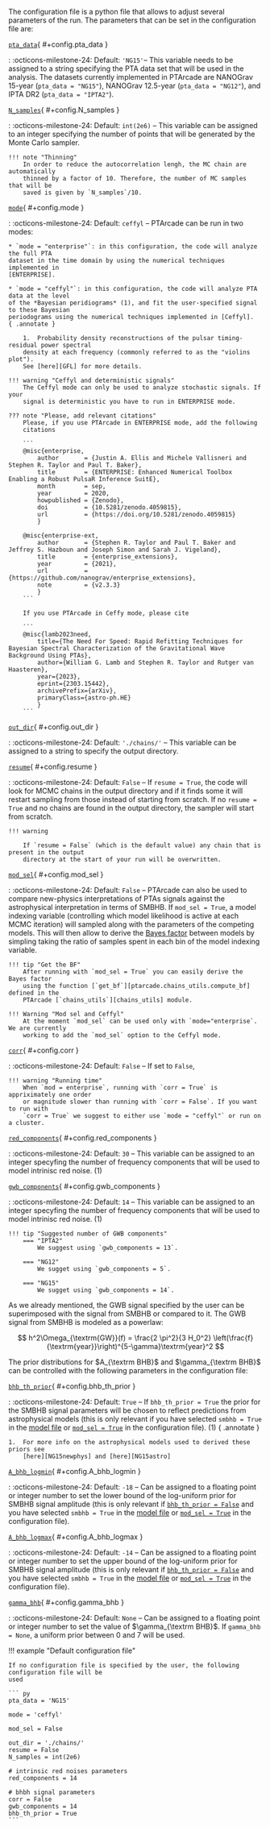 The configuration file is a python file that allows to adjust several 
parameters of the run. The parameters that can be set in the configuration
file are:

[`pta_data`](#+config.pta_data){ #+config.pta_data }

:   :octicons-milestone-24: Default: `'NG15'`– 
    This variable needs to be assigned to a string specifying the PTA data
    set that will be used in the analysis. The datasets currently implemented
    in PTArcade are NANOGrav 15-year (`pta_data = "NG15"`), NANOGrav 12.5-year
    (`pta_data = "NG12"`), and IPTA DR2 (`pta_data = "IPTA2"`).


[`N_samples`](#+config.N_samples){ #+config.N_samples }

:   :octicons-milestone-24: Default: `int(2e6)` – 
    This variable can be assigned to an integer specifying the number
    of points that will be generated by the Monte Carlo sampler.

    !!! note "Thinning"
        In order to reduce the autocorrelation lengh, the MC chain are automatically
        thinned by a factor of 10. Therefore, the number of MC samples that will be 
        saved is given by `N_samples`/10.

[`mode`](#+config.mode){ #+config.mode }

:   :octicons-milestone-24: Default: `ceffyl` – 
    PTArcade can be run in two modes: 
    
    * `mode = "enterprise"`: in this configuration, the code will analyze the full PTA
    dataset in the time domain by using the numerical techniques implemented in 
    [ENTERPRISE].

    * `mode = "ceffyl"`: in this configuration, the code will analyze PTA data at the level
    of the *Bayesian peridiograms* (1), and fit the user-specified signal to these Bayesian
    periodograms using the numerical techniques implemented in [Ceffyl].
    { .annotate }

        1.  Probability density reconstructions of the pulsar timing-residual power spectral
        density at each frequency (commonly referred to as the "violins plot").
        See [here][GFL] for more details.

    !!! warning "Ceffyl and deterministic signals"
        The Ceffyl mode can only be used to analyze stochastic signals. If your 
        signal is deterministic you have to run in ENTERPRISE mode. 

    ??? note "Please, add relevant citations"
        Please, if you use PTArcade in ENTERPRISE mode, add the following 
        citations

        ```
        @misc{enterprise,
            author       = {Justin A. Ellis and Michele Vallisneri and Stephen R. Taylor and Paul T. Baker},
            title        = {ENTERPRISE: Enhanced Numerical Toolbox Enabling a Robust PulsaR Inference SuitE},
            month        = sep,
            year         = 2020,
            howpublished = {Zenodo},
            doi          = {10.5281/zenodo.4059815},
            url          = {https://doi.org/10.5281/zenodo.4059815}
            }

        @misc{enterprise-ext,
            author       = {Stephen R. Taylor and Paul T. Baker and Jeffrey S. Hazboun and Joseph Simon and Sarah J. Vigeland},
            title        = {enterprise_extensions},
            year         = {2021},
            url          = {https://github.com/nanograv/enterprise_extensions},
            note         = {v2.3.3}
            }
        ```

        If you use PTArcade in Ceffy mode, please cite 

        ```
        @misc{lamb2023need,
            title={The Need For Speed: Rapid Refitting Techniques for Bayesian Spectral Characterization of the Gravitational Wave Background Using PTAs}, 
            author={William G. Lamb and Stephen R. Taylor and Rutger van Haasteren},
            year={2023},
            eprint={2303.15442},
            archivePrefix={arXiv},
            primaryClass={astro-ph.HE}
            }
        ```
        

[`out_dir`](#+config.out_dir){ #+config.out_dir }

:   :octicons-milestone-24: Default: `'./chains/'` –
    This variable can be assigned to a string to specify the output directory.

[`resume`](#+config.resume){ #+config.resume }

:   :octicons-milestone-24: Default: `False` –
    If `resume = True`, the code will look for MCMC chains in the output directory
    and if it finds some it will restart sampling from those instead of starting
    from scratch. If no `resume = True` and no chains are found in the output 
    directory, the sampler will start from scratch.

    !!! warning 

        If `resume = False` (which is the default value) any chain that is present in the output 
        directory at the start of your run will be overwritten. 

[`mod_sel`](#+config.mod_sel){ #+config.mod_sel }

:   :octicons-milestone-24: Default: `False` –
    PTArcade can also be used to compare new-physics interpretations of PTAs signals 
    against the astrophysical interpretation in terms of SMBHB. If `mod_sel = True`, 
    a model indexing variable (controlling which model likelihood is active at each MCMC iteration)
    will sampled along with the parameters of the competing models. This will then allow
    to derive the [Bayes factor][bf] between models by simpling taking the ratio of
    samples spent in each bin of the model indexing variable.

    !!! tip "Get the BF"
        After running with `mod_sel = True` you can easily derive the Bayes factor 
        using the function [`get_bf`][ptarcade.chains_utils.compute_bf] defined in the 
        PTArcade [`chains_utils`][chains_utils] module.

    !!! Warning "Mod sel and Ceffyl"
        At the moment `mod_sel` can be used only with `mode="enterprise`. We are currently 
        working to add the `mod_sel` option to the Ceffyl mode. 

[`corr`](#+config.corr){ #+config.corr }

:   :octicons-milestone-24: Default: `False` –
    If set to `False`, 

    !!! warning "Running time"
        When `mod = enterprise`, running with `corr = True` is appriximately one order
        or magnitude slower than running with `corr = False`. If you want to run with 
        `corr = True` we suggest to either use `mode = "ceffyl"` or run on a cluster.
    

[`red_components`](#+config.red_components){ #+config.red_components }

:   :octicons-milestone-24: Default: `30` –
    This variable can be assigned to an integer specyfing the number of frequency
    components that will be used to model intrinisc red noise. (1)

[`gwb_components`](#+config.gwb_components){ #+config.gwb_components }

:   :octicons-milestone-24: Default: `14` –
    This variable can be assigned to an integer specyfing the number of frequency
    components that will be used to model intrinisc red noise. (1)

    !!! tip "Suggested number of GWB components"
        === "IPTA2"
            We suggest using `gwb_components = 13`. 
        
        === "NG12"
            We sugget using `gwb_components = 5`.

        === "NG15"
            We sugget using `gwb_components = 14`.

As we already mentioned, the GWB signal specified by the user can be superimposed
with the signal from SMBHB or compared to it. The GWB signal from SMBHB is modeled as 
a powerlaw:

$$
h^2\Omega_{\textrm{GW}}(f) = \frac{2 \pi^2}{3 H_0^2} \left(\frac{f}{\textrm{year}}\right)^{5-\gamma}\textrm{year}^2
$$

The prior distributions for $A_{\textrm BHB}$ and $\gamma_{\textrm BHB}$ can be controlled
with the following parameters in the configuration file:

[`bhb_th_prior`](#+config.bhb_th_prior){ #+config.bhb_th_prior }

:   :octicons-milestone-24: Default: `True` –
    If `bhb_th_prior = True` the prior for the SMBHB signal parameters will be chosen to 
    reflect predictions from astrophysical models (this is only relevant if you
    have selected `smbhb = True` in the [model file][model] or 
    [`mod_sel = True`](#+config.mod_sel)
    in the configuration file). (1)
    { .annotate }

    1.  For more info on the astrophysical models used to derived these priors see 
        [here][NG15newphys] and [here][NG15astro]

[`A_bhb_logmin`](#+config.A_bhb_logmin){ #+config.A_bhb_logmin }

:   :octicons-milestone-24: Default: `-18` –
    Can be assigned to a floating point or integer number to set the lower bound of the log-uniform prior for
    SMBHB signal amplitude (this is only relevant if [`bhb_th_prior = False`](#+config.bhb_th_prior)
    and you have selected `smbhb = True` in the [model file][model] or [`mod_sel = True`](#+config.mod_sel)
    in the configuration file).
    

[`A_bhb_logmax`](#+config.A_bhb_logmax){ #+config.A_bhb_logmax }

:   :octicons-milestone-24: Default: `-14` –
    Can be assigned to a floating point or integer number to set the upper bound of the log-uniform prior for
    SMBHB signal amplitude (this is only relevant if [`bhb_th_prior = False`](#+config.bhb_th_prior)
    and you have selected `smbhb = True` in the [model file][model] or [`mod_sel = True`](#+config.mod_sel)
    in the configuration file).

[`gamma_bhb`](#+config.gamma_bhb){ #+config.gamma_bhb }

:   :octicons-milestone-24: Default: `None` –
    Can be assigned to a floating point or integer number to set the value of $\gamma_{\textrm BHB}$.
    If `gamma_bhb = None`, a uniform prior between $0$ and $7$ will be used.

!!! example "Default configuration file"

    If no configuration file is specified by the user, the following configuration file will be 
    used

    ``` py
    pta_data = 'NG15'

    mode = 'ceffyl'

    mod_sel = False

    out_dir = './chains/'
    resume = False 
    N_samples = int(2e6) 

    # intrinsic red noises parameters
    red_components = 14 

    # bhbh signal parameters
    corr = False 
    gwb_components = 14 
    bhb_th_prior = True 
    ```


[model]: model.md
[bf]: https://en.wikipedia.org/wiki/Bayes_factor
[chains_utils]: ../utils/chain_utils.md
[NG15newphys]: https://en.wikipedia.org/wiki/Bayes_factor
[NG15astro]: https://en.wikipedia.org/wiki/Bayes_factor
[ENTERPRISE]: https://github.com/nanograv/enterprise
[GFL]: https://arxiv.org/pdf/2303.15442.pdf
[Ceffyl]: https://github.com/astrolamb/ceffyl
